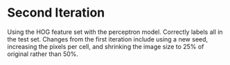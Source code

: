 # Second Iteration

Using the HOG feature set with the perceptron model. Correctly labels all in the test set. Changes from the first iteration include using a new seed, increasing the pixels per cell, and shrinking the image size to 25% of original rather than 50%.

